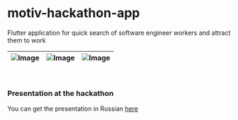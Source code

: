 # motiv-hackathon-app

Flutter application for quick search of software engineer workers and attract them to work

| ![Image](https://github.com/Frezyx/motiv-hackaton-app/blob/master/repository-files/screen1.jpg?raw=true) | ![Image](https://github.com/Frezyx/motiv-hackaton-app/blob/master/repository-files/screen2.jpg?raw=true) | ![Image](https://github.com/Frezyx/motiv-hackaton-app/blob/master/repository-files/screen3.jpg?raw=true) |
| :------------: | :------------: | :------------: |

<br>

### Presentation at the hackathon
You can get the presentation in Russian [here]()